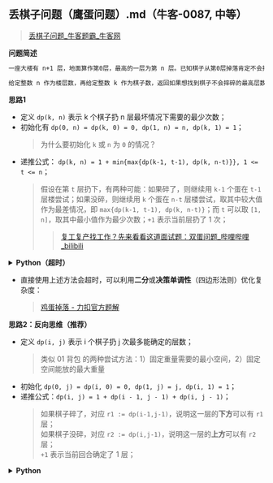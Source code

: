 ## 丢棋子问题（鹰蛋问题）.md（牛客-0087, 中等）
<!--{
    "tags": ["动态规划", "经典"],
    "来源": "牛客",
    "难度": "中等",
    "编号": "0087",
    "标题": "丢棋子问题（鹰蛋问题）",
    "公司": []
}-->

> [丢棋子问题_牛客题霸_牛客网](https://www.nowcoder.com/practice/d1418aaa147a4cb394c3c3efc4302266)

<summary><b>问题简述</b></summary>

```txt
一座大楼有 n+1 层，地面算作第0层，最高的一层为第 n 层。已知棋子从第0层掉落肯定不会摔碎，从第 i 层掉落可能会摔碎，也可能不会摔碎。

给定整数 n 作为楼层数，再给定整数 k 作为棋子数，返回如果想找到棋子不会摔碎的最高层数，即使在最差的情况下扔的最小次数。一次只能扔一个棋子。
```

<!-- 
<details><summary><b>详细描述</b></summary>

```txt
```
-->

</details>

<!-- <div align="center"><img src="../../../_assets/xxx.png" height="300" /></div> -->

<summary><b>思路1</b></summary>

- 定义 `dp(k, n)` 表示 k 个棋子扔 n 层最坏情况下需要的最少次数；
- 初始化有 `dp(0, n) = dp(k, 0) = 0, dp(1, n) = n, dp(k, 1) = 1`；
    > 为什么要初始化 `k` 或 `n` 为 `0` 的情况？
- 递推公式： `dp(k, n) = 1 + min{max{dp(k-1, t-1), dp(k, n-t)}}, 1 <= t <= n`；
    > 假设在第 `t` 层扔下，有两种可能：如果碎了，则继续用 `k-1` 个蛋在 `t-1` 层楼尝试；如果没碎，则继续用 `k` 个蛋在 `n-t` 层楼尝试，取其中较大值作为最差情况，即 `max{dp(k-1, t-1), dp(k, n-t)}`；而 `t` 可以取 `[1, n]`，取其中最小值作为最少次数；`+1` 表示当前层扔了 1 次；
    >> [复工复产找工作？先来看看这道面试题：双蛋问题_哔哩哔哩_bilibili](https://www.bilibili.com/video/BV1KE41137PK?t=600.0)  

<details><summary><b>Python（超时）</b></summary>

```python
class Solution:
    def solve(self, n: int, k: int) -> int:
        from functools import lru_cache

        @lru_cache(maxsize=None)
        def dp(k, n):  # k 个棋子扔 n 层最坏情况下需要的最少次数
            if k == 0 or n == 0: return 0
            if k == 1 or n == 1: return n
            return 1 + min(max(dp(k - 1, t - 1), dp(k, n - t)) for t in range(1, n + 1))

        return dp(k, n)
```

</details>

- 直接使用上述方法会超时，可以利用**二分**或**决策单调性**（四边形法则）优化复杂度：
    > [鸡蛋掉落 - 力扣官方题解](https://leetcode-cn.com/problems/super-egg-drop/solution/ji-dan-diao-luo-by-leetcode-solution-2/)


<summary><b>思路2：反向思维（推荐）</b></summary>

- 定义 `dp(i, j)` 表示 i 个棋子扔 j 次最多能确定的层数；
    > 类似 01 背包 的两种尝试方法：1）固定重量需要的最小空间，2）固定空间能放的最大重量
- 初始化 `dp(0, j) = dp(i, 0) = 0, dp(1, j) = j, dp(i, 1) = 1`；
- 递推公式：`dp(i, j) = 1 + dp(i - 1, j - 1) + dp(i, j - 1)`；
    > 如果棋子碎了，对应 `r1 := dp(i-1,j-1)`，说明这一层的**下方**可以有 `r1` 层；  
    > 如果棋子没碎，对应 `r2 := dp(i,j-1)`，说明这一层的**上方**可以有 `r2` 层；  
    > `+1` 表示当前回合确定了 1 层；

<details><summary><b>Python</b></summary>

```python
class Solution:
    def solve(self , n: int, k: int) -> int:
        from functools import lru_cache

        @lru_cache(maxsize=None)
        def dp(i, j):  # i 个棋子扔 j 次最多能确定的层数
            if i == 0 or j == 0: return 0
            if i == 1 or j == 1: return j
            return 1 + dp(i - 1, j - 1) + dp(i, j - 1)
            
        c = 0
        while dp(k, c) < n:
            c += 1
            
        return c
```

</details>
